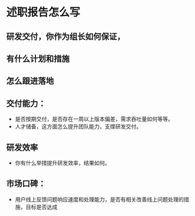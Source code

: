 # 述职报告怎么写

## 研发交付，你作为组长如何保证，
## 有什么计划和措施 
## 怎么跟进落地
## 交付能力：
  - 是否按期交付，是否存在一周以上版本偏差，需求吞吐量如何等等。
  - 人才储备，这方面怎么提升团队能力，支撑研发交付。
## 研发效率
  - 你有什么举措提升研发效率，结果如何。
## 市场口碑：
  - 用户线上反馈问题响应速度和处理能力，是否有相关改善线上问题处理的措施，目标是否达成